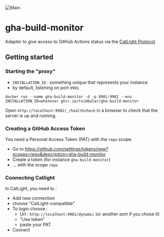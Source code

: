 ![Main](https://github.com/tsimbalar/gha-build-monitor/workflows/Main/badge.svg?event=push)

# gha-build-monitor
Adapter to give access to GitHub Actions status via the [CatLight Protocol](https://github.com/catlightio/catlight-protocol)

## Getting started

### Starting the "proxy"
- `INSTALLATION_ID` : something unique that represents your instance
- by default, listening on port `9901`

```
docker run --name gha-build-monitor -d -p 9901:9901 --env INSTALLATION_ID=whatever ghcr.io/tsimbalar/gha-build-monitor
```

Open `http://localhost:9901/_/healthcheck` in a browser to check that the server is up and running.

### Creating a GitHub Access Token
You need a Personal Access Token (PAT) with the `repo` scope.

- Go to https://github.com/settings/tokens/new?scopes=repo&description=gha-build-monitor
- Create a token (for instance `gha-build-monitor`)
- ... with the scope `repo`

### Connecting Catlight
In CatLight, you need to : 
- Add new connection
- choose "CatLight-compatible"
- To login choose : 
  - Url : `http://localhost:9901/dynamic` (or another port if you chose it)
  - "Use token"
  - paste your PAT
- Connect

